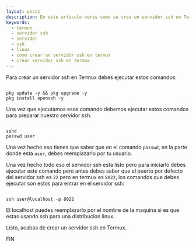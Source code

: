 ```yaml
---
layout: post1
description: En este articulo veras como se crea un servidor ssh en Termux, el servidor ssh es como una conexión remota desde otra pc al servidor.
keywords:
  - termux
  - servidor ssh
  - servidor
  - ssh
  - linux
  - como crear un servidor ssh en termux
  - crear servidor ssh en termux
---
```


Para crear un servidor ssh en Termux debes ejecutar estos comandos:

```shell

pkg update -y && pkg upgrade -y
pkg install openssh -y

```

Una vez que ejecutamos esos comando debemos ejecutar estos comandos para preparar nuestro servidor ssh.

```shell

sshd
passwd user

```

Una vez hecho eso tienes que saber que en el comando ``` passwd ```, en la parte donde esta ``` user ```, debes reemplazarlo por tu usuario.

Una vez hecho todo eso el servidor ssh esta listo pero para iniciarlo debes ejecutar este comando pero antes debes saber que el puerto por defecto del servidor ssh es ```22``` pero en termux es ```8022```, los comandos que debes ejecutar son estos para entrar en el servidor ssh:

```shell

ssh user@localhost -p 8022

```

El localhost puedes reemplazarlo por el nombre de la maquina si es que estas usando ssh para una distribucion linux.

Listo, acabas de crear un servidor ssh en Termux.

FIN
